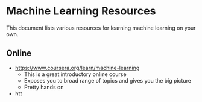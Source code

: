 # Machine Learning Resources

This document lists various resources for learning machine learning on your own.

## Online
- https://www.coursera.org/learn/machine-learning
  - This is a great introductory online course
  - Exposes you to broad range of topics and gives you the big picture
  - Pretty hands on
- htt